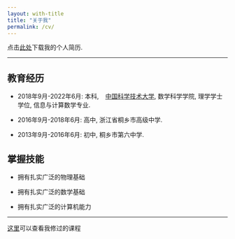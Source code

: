 ```yaml
---
layout: with-title
title: "关于我"
permalink: /cv/
---
```


点击[此处](/assets/files/cv.pdf)下载我的个人简历.

---

## 教育经历

- 2018年9月-2022年6月: 本科, &ensp; [中国科学技术大学](https://ustc.edu.cn), 数学科学学院, 理学学士学位, 信息与计算数学专业.

- 2016年9月-2018年6月: 高中, 浙江省桐乡市高级中学.

- 2013年9月-2016年6月: 初中, 桐乡市第六中学.

## 掌握技能

- 拥有扎实广泛的物理基础

- 拥有扎实广泛的数学基础

- 拥有扎实广泛的计算机能力

---

[这里](/courses)可以查看我修过的课程
